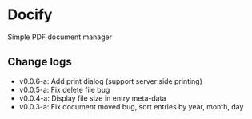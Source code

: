 # Docify
Simple PDF document manager

## Change logs
- v0.0.6-a: Add print dialog (support server side printing)
- v0.0.5-a: Fix delete file bug
- v0.0.4-a: Display file size in entry meta-data
- v0.0.3-a: Fix document moved bug, sort entries by year, month, day